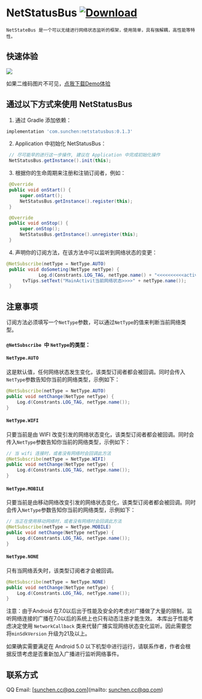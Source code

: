 # NetStatusBus [![Download](https://api.bintray.com/packages/sunchen/maven/netstatusbus/images/download.svg)](https://bintray.com/sunchen/maven/netstatusbus/_latestVersion)

```
NetStateBus 是一个可以无缝进行网络状态监听的框架，使用简单，具有强解耦，高性能等特性。
```



## 快速体验

![](https://www.pgyer.com/app/qrcode/USYp)

如果二维码图片不可见，[点我下载Demo体验](https://www.pgyer.com/USYp)



## 通过以下方式来使用 NetStatusBus

1. 通过 Gradle 添加依赖：

```groovy
implementation 'com.sunchen:netstatusbus:0.1.3'
```



2. Application 中初始化 NetStatusBus：

```java
 // 尽可能早的进行这一步操作, 建议在 Application 中完成初始化操作
 NetStatusBus.getInstance().init(this);
```



3. 根据你的生命周期来注册和注销订阅者，例如：

```java
 @Override
 public void onStart() {
     super.onStart();
     NetStatusBus.getInstance().register(this);
 }

 @Override
 public void onStop() {
     super.onStop();
     NetStatusBus.getInstance().unregister(this);
 }
```



4. 声明你的订阅方法，在该方法中可以监听到网络状态的变更：

```java
@NetSubscribe(netType = NetType.AUTO)
 public void doSometing(NetType netType) {
 			Log.d(Constrants.LOG_TAG, netType.name() + "<<<<<<<<<<activity1");
      tvTips.setText("MainActivit当前网络状态>>>>" + netType.name());
 }
```



## 注意事项

订阅方法必须填写一个`NetType`参数，可以通过`NetType`的值来判断当前网络类型。

#### `@NetSubscribe `中 `NetType`的类型： 

#### `NetType.AUTO`

 这是默认值，任何网络状态发生变化，该类型订阅者都会被回调。同时会传入`NetType`参数告知你当前的网络类型，示例如下：

```java
@NetSubscribe(netType = NetType.AUTO)
public void netChange(NetType netType) {
    Log.d(Constrants.LOG_TAG, netType.name());
}
```

#### `NetType.WIFI`

 只要当前是由 WIFI 改变引发的网络状态变化，该类型订阅者都会被回调。同时会传入`NetType`参数告知你当前的网络类型，示例如下：

```java
// 当 wifi 连接时，或者没有网络时会回调此方法
@NetSubscribe(netType = NetType.WIFI)
public void netChange(NetType netType) {
    Log.d(Constrants.LOG_TAG, netType.name());
}
```

#### `NetType.MOBILE`

 只要当前是由移动网络改变引发的网络状态变化，该类型订阅者都会被回调。同时会传入`NetType`参数告知你当前的网络类型，示例如下：

```java
// 当正在使用移动网络时，或者没有网络时会回调此方法
@NetSubscribe(netType = NetType.MOBILE)
public void netChange(NetType netType) {
    Log.d(Constrants.LOG_TAG, netType.name());
}
```

#### `NetType.NONE`

 只有当网络丢失时，该类型订阅者才会被回调。

```java
@NetSubscribe(netType = NetType.NONE)
public void netChange(NetType netType) {
    Log.d(Constrants.LOG_TAG, netType.name());
}
```



注意：由于Android 在7.0以后出于性能及安全的考虑对广播做了大量的限制，监听网络连接的广播在7.0以后的系统上也只有动态注册才能生效。
本库出于性能考虑决定使用 `NetworkCallback` 类来代替广播实现网络状态变化监听。因此需要您将`minSdkVersion` 升级为21及以上。

如果确实需要满足在 Android 5.0 以下机型中进行运行，请联系作者，作者会根据反馈考虑是否重新加入广播进行监听网络事件。


## 联系方式

QQ Email: [sunchen.cc@qq.com](mailto:	sunchen.cc@qq.com)
